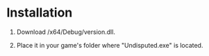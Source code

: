 # Installation

 1. Download /x64/Debug/version.dll.
    
 3. Place it in your game's folder where "Undisputed.exe" is located.
